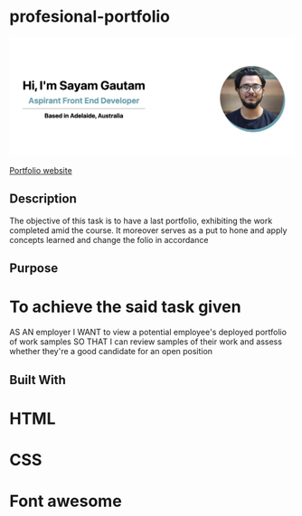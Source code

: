 # profesional-portfolio

![Portfolio Home Preview](./assets/readme-images/homepage.png)

[Portfolio website](https://sayamgautam1.github.io/profesional-portfolio/)

## Description

The objective of this task is to have a last portfolio, exhibiting the work completed amid the course. It moreover serves as a put to hone and apply concepts learned and change the folio in accordance

## Purpose

# To achieve the said task given

AS AN employer
I WANT to view a potential employee's deployed portfolio of work samples
SO THAT I can review samples of their work and assess whether they're a good candidate for an open position

## Built With

# HTML

# CSS

# Font awesome
